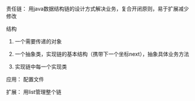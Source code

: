 责任链： 用java数据结构链的设计方式解决业务，复合开闭原则，易于扩展减少修改

结构

1. 一个需要传递的对象

2. 一个抽象类，实现链的基本结构（携带下一个坐标next），抽象具体业务方法

3. 实现链中每一个实现类

应用： 配置文件

扩展： 用list管理整个链